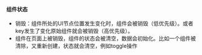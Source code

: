 #### 组件状态

- 销毁：组件所处的UI节点位置发生变化时，组件会被销毁（低优先级）。或者key发生了变化原始组件就会被销毁（高优先级）。
- 组件在页面上被销毁，组件的状态会被清空，数据会初始化。比如一个组件被清除，又重新创建，状态就会清空，例如toggle操作